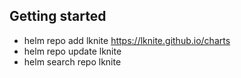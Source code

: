 ## Getting started
- helm repo add lknite https://lknite.github.io/charts
- helm repo update lknite
- helm search repo lknite
